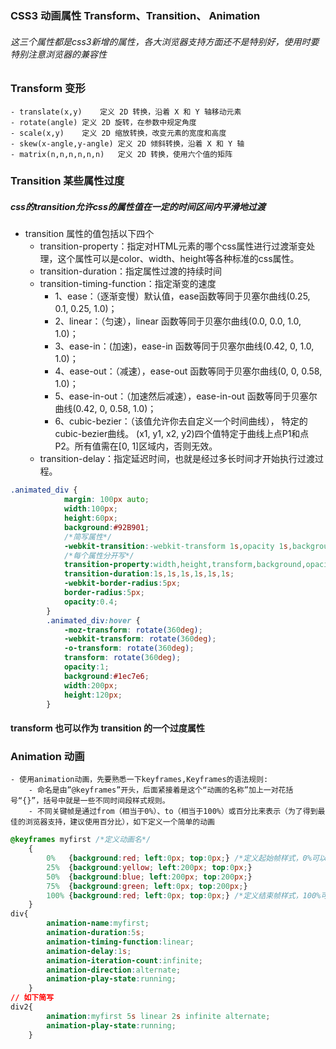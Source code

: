 ### CSS3  动画属性 Transform、Transition、 Animation
###### 这三个属性都是css3新增的属性，各大浏览器支持方面还不是特别好，使用时要特别注意浏览器的兼容性
### Transform 变形 
    - translate(x,y)	定义 2D 转换，沿着 X 和 Y 轴移动元素
    - rotate(angle)	定义 2D 旋转，在参数中规定角度
    - scale(x,y)	定义 2D 缩放转换，改变元素的宽度和高度
    - skew(x-angle,y-angle)	定义 2D 倾斜转换，沿着 X 和 Y 轴
    - matrix(n,n,n,n,n,n)	定义 2D 转换，使用六个值的矩阵
### Transition 某些属性过度
##### css的transition允许css的属性值在一定的时间区间内平滑地过渡
- transition 属性的值包括以下四个
    - transition-property：指定对HTML元素的哪个css属性进行过渡渐变处理，这个属性可以是color、width、height等各种标准的css属性。
    - transition-duration：指定属性过渡的持续时间
    - transition-timing-function：指定渐变的速度
        - 1、ease：（逐渐变慢）默认值，ease函数等同于贝塞尔曲线(0.25, 0.1, 0.25, 1.0)； 
        - 2、linear：（匀速），linear 函数等同于贝塞尔曲线(0.0, 0.0, 1.0, 1.0)； 
        - 3、ease-in：(加速)，ease-in 函数等同于贝塞尔曲线(0.42, 0, 1.0, 1.0)； 
        - 4、ease-out：（减速），ease-out 函数等同于贝塞尔曲线(0, 0, 0.58, 1.0)； 
        - 5、ease-in-out：（加速然后减速），ease-in-out 函数等同于贝塞尔曲线(0.42, 0, 0.58, 1.0)； 
        - 6、cubic-bezier：（该值允许你去自定义一个时间曲线）， 特定的cubic-bezier曲线。 (x1, y1, x2, y2)四个值特定于曲线上点P1和点P2。所有值需在[0, 1]区域内，否则无效。
    - transition-delay：指定延迟时间，也就是经过多长时间才开始执行过渡过程。
````css
.animated_div {
            margin: 100px auto;
            width:100px;
            height:60px;
            background:#92B901;
            /*简写属性*/
            -webkit-transition:-webkit-transform 1s,opacity 1s,background 1s,width 1s,height 1s,font-size 1s; /* Safari */
            /*每个属性分开写*/
            transition-property:width,height,transform,background,opacity;
            transition-duration:1s,1s,1s,1s,1s,1s;
            -webkit-border-radius:5px;
            border-radius:5px;
            opacity:0.4;
        }
        .animated_div:hover {
            -moz-transform: rotate(360deg);
            -webkit-transform: rotate(360deg);
            -o-transform: rotate(360deg);
            transform: rotate(360deg);
            opacity:1;
            background:#1ec7e6;
            width:200px;
            height:120px;
        }
````
#### transform 也可以作为 transition 的一个过度属性 
### Animation 动画 
    - 使用animation动画，先要熟悉一下keyframes,Keyframes的语法规则:
        - 命名是由”@keyframes”开头，后面紧接着是这个“动画的名称”加上一对花括号“{}”，括号中就是一些不同时间段样式规则。
        - 不同关键帧是通过from（相当于0%）、to（相当于100%）或百分比来表示（为了得到最佳的浏览器支持，建议使用百分比），如下定义一个简单的动画
```css
@keyframes myfirst /*定义动画名*/
    {
        0%   {background:red; left:0px; top:0px;} /*定义起始帧样式，0%可以换成from*/
        25%  {background:yellow; left:200px; top:0px;}
        50%  {background:blue; left:200px; top:200px;}
        75%  {background:green; left:0px; top:200px;}
        100% {background:red; left:0px; top:0px;} /*定义结束帧样式，100%可以换成to*/
    }
div{
        animation-name:myfirst;
        animation-duration:5s;
        animation-timing-function:linear;
        animation-delay:1s;
        animation-iteration-count:infinite;
        animation-direction:alternate;
        animation-play-state:running;
    }
// 如下简写
div2{
        animation:myfirst 5s linear 2s infinite alternate;
        animation-play-state:running;
    }
```
